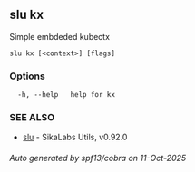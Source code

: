 ## slu kx

Simple embdeded kubectx

```
slu kx [<context>] [flags]
```

### Options

```
  -h, --help   help for kx
```

### SEE ALSO

* [slu](slu.md)	 - SikaLabs Utils, v0.92.0

###### Auto generated by spf13/cobra on 11-Oct-2025
